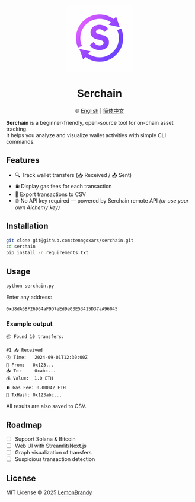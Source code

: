 <p align="center">
  <img src="doc/logo.png" alt="Serchain Logo" width="180"/>
</p>

<h1 align="center">Serchain</h1>

<p align="center">
  🌐 <a href="README.md">English</a> | <a href="README_CN.md">简体中文</a>
</p>

**Serchain** is a beginner-friendly, open-source tool for on-chain asset tracking.  
It helps you analyze and visualize wallet activities with simple CLI commands.

## Features
- 🔍 Track wallet transfers (📥 Received / 📤 Sent)
- ⛽ Display gas fees for each transaction
- 📄 Export transactions to CSV
- 🌐 No API key required — powered by Serchain remote API *(or use your own Alchemy key)*

## Installation

```bash
git clone git@github.com:tenngoxars/serchain.git
cd serchain
pip install -r requirements.txt
```

## Usage

```bash
python serchain.py
```

Enter any address:

```
0xd8dA6BF26964aF9D7eEd9e03E53415D37aA96045
```

### Example output

```
📦 Found 10 transfers:

#1 📥 Received
🕒 Time:   2024-09-01T12:30:00Z
💸 From:   0x123...
📥 To:     0xabc...
💰 Value:  1.0 ETH
⛽ Gas Fee: 0.00042 ETH
🔗 TxHash: 0x123abc...
```

All results are also saved to CSV.

## Roadmap
- [ ] Support Solana & Bitcoin
- [ ] Web UI with Streamlit/Next.js
- [ ] Graph visualization of transfers
- [ ] Suspicious transaction detection

## License
MIT License © 2025 [LemonBrandy](https://github.com/tenngoxars)